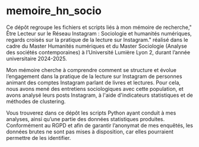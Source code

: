 # memoire_hn_socio
Ce dépôt regroupe les fichiers et scripts liés à mon mémoire de recherche," Être Lecteur sur le Réseau Instagram : 
Sociologie et humanités numériques, regards croisés sur la pratique de la lecture sur Instagram." réalisé dans le cadre du Master Humanités numériques et du Master Sociologie (Analyse des sociétés contemporaines) à l’Université Lumière Lyon 2, durant l’année universitaire 2024-2025.

Mon mémoire cherche à comprendre comment se structure et évolue l’engagement dans la pratique de la lecture sur Instagram de personnes animant des comptes Instagram parlant de livres et lectures. Pour cela, nous avons mené des entretiens sociologiques avec cette population, et avons analysé leurs posts Instagram, à l'aide d'indicateurs statistiques et de méthodes de clustering. 

Vous trouverez dans ce dépôt les scripts Python ayant conduit à mes analyses, ainsi qu’une partie des données statistiques produites. Conformément au RGPD et afin de garantir l’anonymat de mes enquêtés, les données brutes ne sont pas mises à disposition, car elles pourraient permettre de les identifier.
